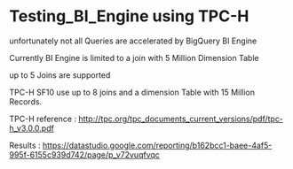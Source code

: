 # Testing_BI_Engine using TPC-H
unfortunately not all Queries are accelerated by BigQuery BI Engine

Currently BI Engine is limited to a join with 5 Million Dimension Table

up to 5 Joins are supported

TPC-H SF10 use up to 8 joins and a dimension Table with 15 Million Records.

TPC-H reference : http://tpc.org/tpc_documents_current_versions/pdf/tpc-h_v3.0.0.pdf

Results : https://datastudio.google.com/reporting/b162bcc1-baee-4af5-995f-6155c939d742/page/p_v72vuqfvqc


